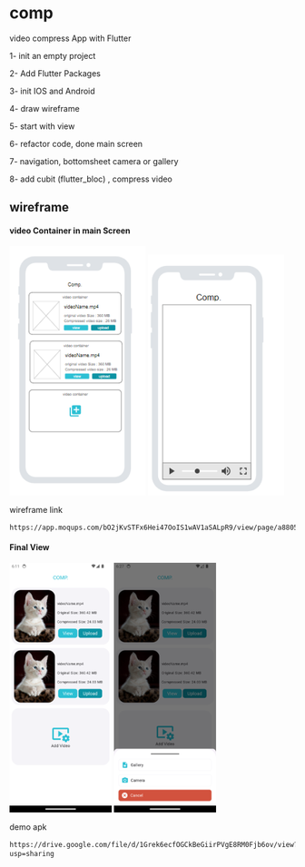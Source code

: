 # comp

video compress App with Flutter 


1- init an empty project

2- Add Flutter Packages

3- init IOS and Android

4- draw wireframe

5- start with view

6- refactor code, done main screen 

7- navigation, bottomsheet camera or gallery

8- add cubit (flutter_bloc) , compress video 




## wireframe

#### video Container in main Screen

<img src="./wireframe/video_frame.png" width=240> <img src="./wireframe/player.png" width=240>

wireframe link 
```
https://app.moqups.com/bO2jKvSTFx6Hei47OoIS1wAV1aSALpR9/view/page/a880590a1
```


#### Final View

<img src="./assets/screenshots/ui.png" width=180>   <img src="./assets/screenshots/bottom.png" width=180>




demo apk 

```
https://drive.google.com/file/d/1Grek6ecfOGCkBeGiirPVgE8RM0Fjb6ov/view?usp=sharing
```